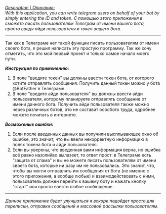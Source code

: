 <i><u>Description | Описание:</u><br>
With this application, you can write telegram users on behalf of your bot by simply entering the ID and token.
С помощью этого приложения в сможете писать пользователям Телеграм от имени вашего бота, просто введя айди пользователя и токен вашего бота.</i>

___
Так как в Телеграме нет такой функции писать пользователям от имени своего бота, я решил написать эту простую программу. Так же хочу отметить, что это мой первый проект и только самое начало моего пути.

<b><i>Инструкция по применению:</i></b>
1) В поле "введите токен" вы должны ввести токен бота, от которого хотите отправлять сообщения. Получить данный токен можно у бота @BotFather в Телеграме.
2) В поле "введите айди пользователя" вы должны ввести айди пользователя, которому планируете отправлять сообщение от имени данного бота. Получить айди пользователя также можно через различных ботов, это не составит ососбого труда, одробнее можете почитать в интернете.

<b><i>Возможеные ошибки:</i></b>
1) Если после введенных данных вы получили высплывающее окно об ошибке, это значит, что вы ввели некорректную информацию в полях токена бота и айди пользователя.
2) Если вы уверены, что введенная вами информация верна, но ошибка всё равно назолийво вылазеет, то ответ прост: в Телеграме есть "защита от спама" и вы не можете писать пользователям от имени своего бота, которые ни разу им не пользовались. Это значит, что, чтобы вы могли отправлять им сообщения от бота (не именно с этого приложения, а вообще любые) и взаимодействовать с ними, пользователь должен перейти к вашему боту и нажать кнопку "старт" или просто ввести любое сообющение.
___
<em>Данное приложение будет улучшаться и вскоре подойдет просто для переписки, отправки сообщений и массовой рассылки пользователям.</em>

